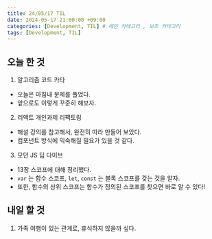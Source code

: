 ```yaml
---
title: 24/05/17 TIL
date: 2024-05-17 21:00:00 +09:00
categories: [Development, TIL] # 메인 카테고리 , 보조 카테고리
tags: [Development, TIL]
---
```


## 오늘 한 것

1. 알고리즘 코드 카타

- 오늘은 마침내 문제를 풀었다.
- 앞으로도 이렇게 꾸준히 해보자.

2. 리액트 개인과제 리팩토링

- 해설 강의를 참고해서, 완전히 따라 만들어 보았다.
- 컴포넌트 방식에 익숙해질 필요가 있을 것 같다.

3. 모던 JS 딥 다이브

- 13장 스코프에 대해 정리했다.
- `var` 는 함수 스코프, `let`, `const` 는 블록 스코프를 갖는 것을 알자.
- 또한, 함수의 상위 스코프는 함수가 정의된 스코프를 찾으면 바로 알 수 있다!

## 내일 할 것

1. 가족 여행이 있는 관계로, 휴식하지 않을까 싶다.
